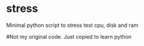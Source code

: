 # stress
Minimal python script to stress test cpu, disk and ram

#Not my original code. Just copied to learn python
